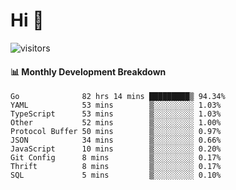 # Hi 👋
 
![visitors](https://visitor-badge.glitch.me/badge?page_id=sorcererxw.sorcererx)

#### 📊 Monthly Development Breakdown

<!--START_SECTION:waka-->
```text
Go              82 hrs 14 mins █████████▒ 94.34%
YAML            53 mins        ▒░░░░░░░░░ 1.03%
TypeScript      53 mins        ▒░░░░░░░░░ 1.03%
Other           52 mins        ▒░░░░░░░░░ 1.00%
Protocol Buffer 50 mins        ▒░░░░░░░░░ 0.97%
JSON            34 mins        ▒░░░░░░░░░ 0.66%
JavaScript      10 mins        ▒░░░░░░░░░ 0.20%
Git Config      8 mins         ▒░░░░░░░░░ 0.17%
Thrift          8 mins         ▒░░░░░░░░░ 0.17%
SQL             5 mins         ▒░░░░░░░░░ 0.10%
```
<!--END_SECTION:waka-->
